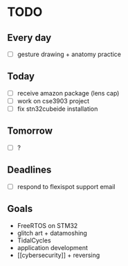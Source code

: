 # TODO

## Every day
- [ ] gesture drawing + anatomy practice

## Today
- [ ] receive amazon package (lens cap)
- [ ] work on cse3903 project
- [ ] fix stn32cubeide installation

## Tomorrow
- [ ] ?

## Deadlines
- [ ] respond to flexispot support email

## Goals
- FreeRTOS on STM32
- glitch art + datamoshing
- TidalCycles
- application development
- [[cybersecurity]] + reversing
